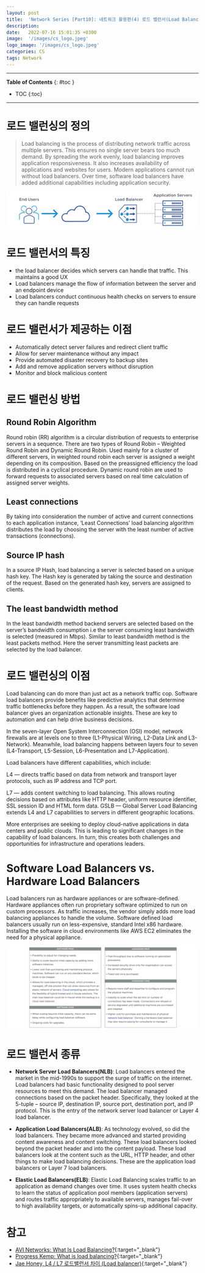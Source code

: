 ```yaml
---
layout: post
title:  'Network Series [Part10]: 네트워크 활용편(4) 로드 밸런서(Load Balancer)'
description: 
date:   2022-07-16 15:01:35 +0300
image:  '/images/cs_logo.jpeg'
logo_image: '/images/cs_logo.jpeg'
categories: CS
tags: Network
---
```


---
**Table of Contents**
{: #toc }
*  TOC
{:toc}
---

# 로드 밸런싱의 정의

> Load balancing is the process of distributing network traffic across multiple servers. This ensures no single server bears too much demand. By spreading the work evenly, load balancing improves application responsiveness. It also increases availability of applications and websites for users. Modern applications cannot run without load balancers. Over time, software load balancers have added additional capabilities including application security.

![](/images/network_37.svg)

# 로드 밸런서의 특징

- the load balancer decides which servers can handle that traffic. This maintains a good UX
- Load balancers manage the flow of information between the server and an endpoint device
- Load balancers conduct continuous health checks on servers to ensure they can handle requests

# 로드 밸런서가 제공하는 이점

- Automatically detect server failures and redirect client traffic
- Allow for server maintenance without any impact
- Provide automated disaster recovery to backup sites
- Add and remove application servers without disruption
- Monitor and block malicious content

# 로드 밸런싱 방법

## Round Robin Algorithm

Round robin (RR) algorithm is a circular distribution of requests to enterprise servers in a sequence. There are two types of Round Robin – Weighted Round Robin and Dynamic Round Robin. Used mainly for a cluster of different servers, in weighted round robin each server is assigned a weight depending on its composition. Based on the preassigned efficiency the load is distributed in a cyclical procedure. Dynamic round robin are used to forward requests to associated servers based on real time calculation of assigned server weights.  

## Least connections

By taking into consideration the number of active and current connections to each application instance, ‘Least Connections’ load balancing algorithm distributes the load by choosing the server with the least number of active transactions (connections).  

## Source IP hash

In a source IP Hash, load balancing a server is selected based on a unique hash key. The Hash key is generated by taking the source and destination of the request. Based on the generated hash key, servers are assigned to clients.  

## The least bandwidth method

In the least bandwidth method backend servers are selected based on the server’s bandwidth consumption i.e the server consuming least bandwidth is selected (measured in Mbps). Similar to least bandwidth method is the least packets method. Here the server transmitting least packets are selected by the load balancer.  

# 로드 밸런싱의 이점

Load balancing can do more than just act as a network traffic cop. Software load balancers provide benefits like predictive analytics that determine traffic bottlenecks before they happen. As a result, the software load balancer gives an organization actionable insights. These are key to automation and can help drive business decisions.  

In the seven-layer Open System Interconnection (OSI) model, network firewalls are at levels one to three (L1-Physical Wiring, L2-Data Link and L3-Network). Meanwhile, load balancing happens between layers four to seven (L4-Transport, L5-Session, L6-Presentation and L7-Application).  

Load balancers have different capabilities, which include:  

L4 — directs traffic based on data from network and transport layer protocols, such as IP address and TCP port.  

L7 — adds content switching to load balancing. This allows routing decisions based on attributes like HTTP header, uniform resource identifier, SSL session ID and HTML form data.
GSLB — Global Server Load Balancing extends L4 and L7 capabilities to servers in different geographic locations.  

More enterprises are seeking to deploy cloud-native applications in data centers and public clouds. This is leading to significant changes in the capability of load balancers. In turn, this creates both challenges and opportunities for infrastructure and operations leaders.  

# Software Load Balancers vs. Hardware Load Balancers

Load balancers run as hardware appliances or are software-defined. Hardware appliances often run proprietary software optimized to run on custom processors. As traffic increases, the vendor simply adds more load balancing appliances to handle the volume. Software defined load balancers usually run on less-expensive, standard Intel x86 hardware. Installing the software in cloud environments like AWS EC2 eliminates the need for a physical appliance.  

![](/images/network_38.png)

# 로드 밸런서 종류

- **Network Server Load Balancers(NLB)**: Load balancers entered the market in the mid-1990s to support the surge of traffic on the internet. Load balancers had basic functionality designed to pool server resources to meet this demand. The load balancer managed connections based on the packet header. Specifically, they looked at the 5-tuple – source IP, destination IP, source port, destination port, and IP protocol. This is the entry of the network server load balancer or Layer 4 load balancer.

- **Application Load Balancers(ALB)**: As technology evolved, so did the load balancers. They became more advanced and started providing content awareness and content switching. These load balancers looked beyond the packet header and into the content payload. These load balancers look at the content such as the URL, HTTP header, and other things to make load balancing decisions. These are the application load balancers or Layer 7 load balancers.

- **Elastic Load Balancers(ELB)**: Elastic Load Balancing scales traffic to an application as demand changes over time. It uses system health checks to learn the status of application pool members (application servers) and routes traffic appropriately to available servers, manages fail-over to high availability targets, or automatically spins-up additional capacity.

# 참고

- [AVI Networks: What Is Load Balancing?](https://avinetworks.com/what-is-load-balancing/){:target="_blank"}
- [Progress Kemp: What is load balancing?](https://kemptechnologies.com/what-is-load-balancing){:target="_blank"}
- [Jae Honey, L4 / L7 로드밸런서 차이 (Load balancer)](https://jaehoney.tistory.com/73){:target="_blank"}